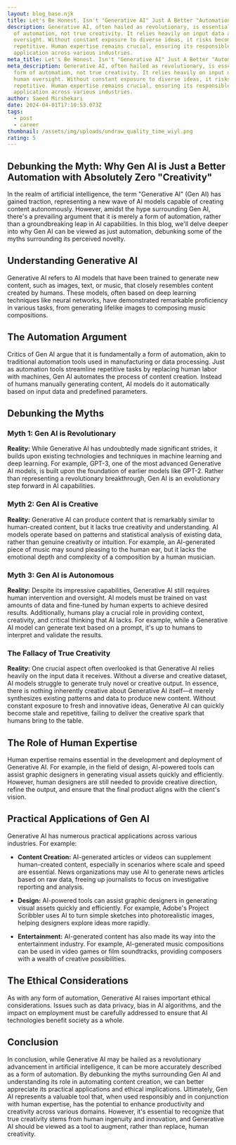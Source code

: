 ```yaml
---
layout: blog_base.njk
title: Let's Be Honest. Isn't "Generative AI" Just A Better "Automation"?
description: Generative AI, often hailed as revolutionary, is essentially a form
  of automation, not true creativity. It relies heavily on input data and human
  oversight. Without constant exposure to diverse ideas, it risks becoming
  repetitive. Human expertise remains crucial, ensuring its responsible
  application across various industries.
meta_title: Let's Be Honest. Isn't "Generative AI" Just A Better "Automation"?
meta_description: Generative AI, often hailed as revolutionary, is essentially a
  form of automation, not true creativity. It relies heavily on input data and
  human oversight. Without constant exposure to diverse ideas, it risks becoming
  repetitive. Human expertise remains crucial, ensuring its responsible
  application across various industries.
author: Saeed Mirshekari
date: 2024-04-01T17:10:53.073Z
tags:
  - post
  - career
thumbnail: /assets/img/uploads/undraw_quality_time_wiyl.png
rating: 5
---
```

## Debunking the Myth: Why Gen AI is Just a Better Automation with Absolutely Zero "Creativity"

In the realm of artificial intelligence, the term "Generative AI" (Gen AI) has gained traction, representing a new wave of AI models capable of creating content autonomously. However, amidst the hype surrounding Gen AI, there's a prevailing argument that it is merely a form of automation, rather than a groundbreaking leap in AI capabilities. In this blog, we'll delve deeper into why Gen AI can be viewed as just automation, debunking some of the myths surrounding its perceived novelty.

## Understanding Generative AI

Generative AI refers to AI models that have been trained to generate new content, such as images, text, or music, that closely resembles content created by humans. These models, often based on deep learning techniques like neural networks, have demonstrated remarkable proficiency in various tasks, from generating lifelike images to composing music compositions.

## The Automation Argument

Critics of Gen AI argue that it is fundamentally a form of automation, akin to traditional automation tools used in manufacturing or data processing. Just as automation tools streamline repetitive tasks by replacing human labor with machines, Gen AI automates the process of content creation. Instead of humans manually generating content, AI models do it automatically based on input data and predefined parameters.

## Debunking the Myths

### Myth 1: Gen AI is Revolutionary
**Reality:** While Generative AI has undoubtedly made significant strides, it builds upon existing technologies and techniques in machine learning and deep learning. For example, GPT-3, one of the most advanced Generative AI models, is built upon the foundation of earlier models like GPT-2. Rather than representing a revolutionary breakthrough, Gen AI is an evolutionary step forward in AI capabilities.

### Myth 2: Gen AI is Creative
**Reality:** Generative AI can produce content that is remarkably similar to human-created content, but it lacks true creativity and understanding. AI models operate based on patterns and statistical analysis of existing data, rather than genuine creativity or intuition. For example, an AI-generated piece of music may sound pleasing to the human ear, but it lacks the emotional depth and complexity of a composition by a human musician.

### Myth 3: Gen AI is Autonomous
**Reality:** Despite its impressive capabilities, Generative AI still requires human intervention and oversight. AI models must be trained on vast amounts of data and fine-tuned by human experts to achieve desired results. Additionally, humans play a crucial role in providing context, creativity, and critical thinking that AI lacks. For example, while a Generative AI model can generate text based on a prompt, it's up to humans to interpret and validate the results.

### The Fallacy of True Creativity
**Reality:** One crucial aspect often overlooked is that Generative AI relies heavily on the input data it receives. Without a diverse and creative dataset, AI models struggle to generate truly novel or creative output. In essence, there is nothing inherently creative about Generative AI itself—it merely synthesizes existing patterns and data to produce new content. Without constant exposure to fresh and innovative ideas, Generative AI can quickly become stale and repetitive, failing to deliver the creative spark that humans bring to the table.

## The Role of Human Expertise

Human expertise remains essential in the development and deployment of Generative AI. For example, in the field of design, AI-powered tools can assist graphic designers in generating visual assets quickly and efficiently. However, human designers are still needed to provide creative direction, refine the output, and ensure that the final product aligns with the client's vision.

## Practical Applications of Gen AI

Generative AI has numerous practical applications across various industries. For example:

- **Content Creation:** AI-generated articles or videos can supplement human-created content, especially in scenarios where scale and speed are essential. News organizations may use AI to generate news articles based on raw data, freeing up journalists to focus on investigative reporting and analysis.

- **Design:** AI-powered tools can assist graphic designers in generating visual assets quickly and efficiently. For example, Adobe's Project Scribbler uses AI to turn simple sketches into photorealistic images, helping designers explore ideas more rapidly.

- **Entertainment:** AI-generated content has also made its way into the entertainment industry. For example, AI-generated music compositions can be used in video games or film soundtracks, providing composers with a wealth of creative possibilities.

## The Ethical Considerations

As with any form of automation, Generative AI raises important ethical considerations. Issues such as data privacy, bias in AI algorithms, and the impact on employment must be carefully addressed to ensure that AI technologies benefit society as a whole.

## Conclusion

In conclusion, while Generative AI may be hailed as a revolutionary advancement in artificial intelligence, it can be more accurately described as a form of automation. By debunking the myths surrounding Gen AI and understanding its role in automating content creation, we can better appreciate its practical applications and ethical implications. Ultimately, Gen AI represents a valuable tool that, when used responsibly and in conjunction with human expertise, has the potential to enhance productivity and creativity across various domains. However, it's essential to recognize that true creativity stems from human ingenuity and innovation, and Generative AI should be viewed as a tool to augment, rather than replace, human creativity.